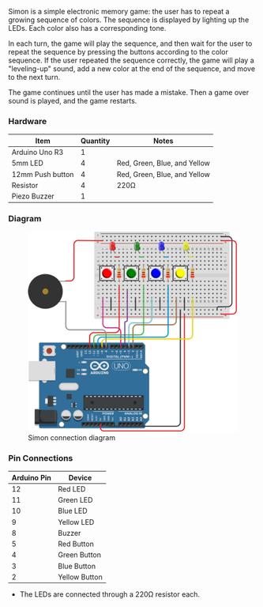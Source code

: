 Simon is a simple electronic memory game: the user has to repeat a growing sequence of
colors. The sequence is displayed by lighting up the LEDs. Each color also has a
corresponding tone.

In each turn, the game will play the sequence, and then wait for the user to repeat
the sequence by pressing the buttons according to the color sequence. If the user
repeated the sequence correctly, the game will play a "leveling-up" sound, add a new
color at the end of the sequence, and move to the next turn.

The game continues until the user has made a mistake. Then a game over sound is
played, and the game restarts.

### Hardware

| Item             | Quantity | Notes                        |
| ---------------- | -------- | ---------------------------- |
| Arduino Uno R3   | 1        |                              |
| 5mm LED          | 4        | Red, Green, Blue, and Yellow |
| 12mm Push button | 4        | Red, Green, Blue, and Yellow |
| Resistor         | 4        | 220Ω                         |
| Piezo Buzzer     | 1        |                              |

### Diagram

<figure>
    <img src="images/diagram.png" alt="diagram" style="width: 628px" />
    <figcaption>Simon connection diagram</figcaption>
</figure>

### Pin Connections

| Arduino Pin | Device        |
| ----------- | ------------- |
| 12          | Red LED       |
| 11          | Green LED     |
| 10          | Blue LED      |
| 9           | Yellow LED    |
| 8           | Buzzer        |
| 5           | Red Button    |
| 4           | Green Button  |
| 3           | Blue Button   |
| 2           | Yellow Button |

- The LEDs are connected through a 220Ω resistor each.
